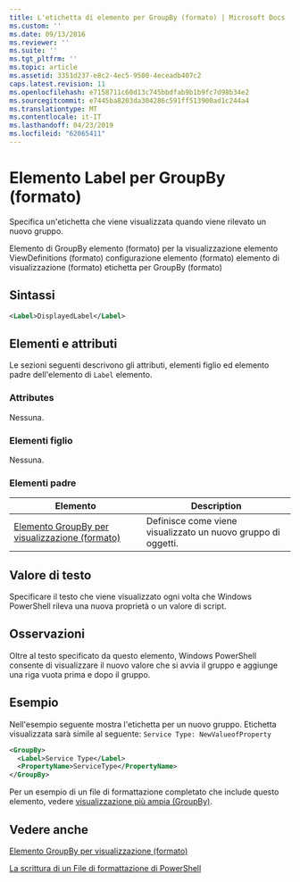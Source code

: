 ```yaml
---
title: L'etichetta di elemento per GroupBy (formato) | Microsoft Docs
ms.custom: ''
ms.date: 09/13/2016
ms.reviewer: ''
ms.suite: ''
ms.tgt_pltfrm: ''
ms.topic: article
ms.assetid: 3351d237-e8c2-4ec5-9500-4eceadb407c2
caps.latest.revision: 11
ms.openlocfilehash: e7158711c60d13c745bbdfab9b1b9fc7d98b34e2
ms.sourcegitcommit: e7445ba8203da304286c591ff513900ad1c244a4
ms.translationtype: MT
ms.contentlocale: it-IT
ms.lasthandoff: 04/23/2019
ms.locfileid: "62065411"
---
```

# <a name="label-element-for-groupby-format"></a>Elemento Label per GroupBy (formato)

Specifica un'etichetta che viene visualizzata quando viene rilevato un nuovo gruppo.

Elemento di GroupBy elemento (formato) per la visualizzazione elemento ViewDefinitions (formato) configurazione elemento (formato) elemento di visualizzazione (formato) etichetta per GroupBy (formato)

## <a name="syntax"></a>Sintassi

```xml
<Label>DisplayedLabel</Label>
```

## <a name="attributes-and-elements"></a>Elementi e attributi

Le sezioni seguenti descrivono gli attributi, elementi figlio ed elemento padre dell'elemento di `Label` elemento.

### <a name="attributes"></a>Attributes

Nessuna.

### <a name="child-elements"></a>Elementi figlio

Nessuna.

### <a name="parent-elements"></a>Elementi padre

|Elemento|Description|
|-------------|-----------------|
|[Elemento GroupBy per visualizzazione (formato)](./groupby-element-for-view-format.md)|Definisce come viene visualizzato un nuovo gruppo di oggetti.|

## <a name="text-value"></a>Valore di testo

Specificare il testo che viene visualizzato ogni volta che Windows PowerShell rileva una nuova proprietà o un valore di script.

## <a name="remarks"></a>Osservazioni

Oltre al testo specificato da questo elemento, Windows PowerShell consente di visualizzare il nuovo valore che si avvia il gruppo e aggiunge una riga vuota prima e dopo il gruppo.

## <a name="example"></a>Esempio

Nell'esempio seguente mostra l'etichetta per un nuovo gruppo. Etichetta visualizzata sarà simile al seguente: `Service Type: NewValueofProperty`

```xml
<GroupBy>
  <Label>Service Type</Label>
  <PropertyName>ServiceType</PropertyName>
</GroupBy>

```

Per un esempio di un file di formattazione completato che include questo elemento, vedere [visualizzazione più ampia (GroupBy)](./wide-view-groupby.md).

## <a name="see-also"></a>Vedere anche

[Elemento GroupBy per visualizzazione (formato)](./groupby-element-for-view-format.md)

[La scrittura di un File di formattazione di PowerShell](./writing-a-powershell-formatting-file.md)
